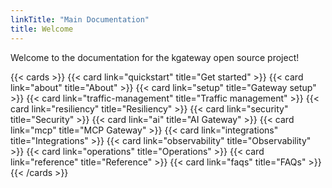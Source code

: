 ```yaml
---
linkTitle: "Main Documentation"
title: Welcome
---
```


Welcome to the documentation for the kgateway open source project! 

{{< cards >}}
  {{< card link="quickstart" title="Get started" >}}
  {{< card link="about" title="About" >}}
  {{< card link="setup" title="Gateway setup" >}}
  {{< card link="traffic-management" title="Traffic management" >}}
  {{< card link="resiliency" title="Resiliency" >}}
  {{< card link="security" title="Security" >}}
  {{< card link="ai" title="AI Gateway" >}}
  {{< card link="mcp" title="MCP Gateway" >}}
  {{< card link="integrations" title="Integrations" >}}
  {{< card link="observability" title="Observability" >}}
  {{< card link="operations" title="Operations" >}}
  {{< card link="reference" title="Reference" >}}
  {{< card link="faqs" title="FAQs" >}}
{{< /cards >}}